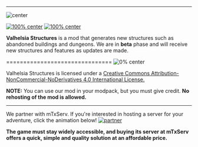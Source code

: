 ------------------------------

![center](https://zupimages.net/up/20/08/shxm.png)

[![100% center](https://img.shields.io/discord/396333981601234944?color=463F32&label=Discord&logo=discord&style=flat-square)](https://discordapp.com/invite/reQZEXu) [![100% center](https://img.shields.io/twitter/follow/valhelsia?color=463F32&label=Twitter&logo=twitter&style=flat-square)](https://twitter.com/valhelsia)

**Valhelsia Structures** is a mod that generates new structures such as abandoned buildings and dungeons.
We are in **beta** phase and will receive new structures and features as updates are made. 

===============================
![0% center](https://zupimages.net/up/20/17/2ssp.png)

Valhelsia Structures is licensed under a [Creative Commons Attribution-NonCommercial-NoDerivatives 4.0 International License.](https://creativecommons.org/licenses/by-nc-nd/4.0/)

**NOTE:** You can use our mod in your modpack, but you must give credit. **No rehosting of the mod is allowed.**

------------------------------

We partner with mTxServ. If you're interested in hosting a server for your adventure, click the animation below!
[![partner](https://zupimages.net/up/19/43/2bem.gif)](https://mtxserv.com/)

**The game must stay widely accessible, and buying its server at mTxServ offers a quick, simple and quality solution at an affordable price.**
